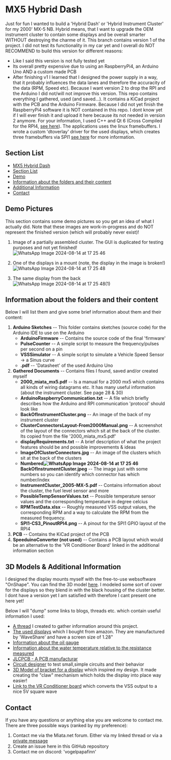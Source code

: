 
# MX5 Hybrid Dash

Just for fun I wanted to build a 'Hybrid Dash' or 'Hybrid Instrument Cluster' for my 2000' MX-5 NB. Hybrid means, that I want to upgrade the OEM instrument cluster to contain some displays and be overall smarter WITHOUT destroying the charme of it. 
This branch contains version 1 of the project. I did not test its functionality in my car yet and I overall do NOT RECOMMEND to build this version for different reasons:
- Like I said this version is not fully tested yet
- Its overall pretty expensive due to using an RaspberryPi4, an Arduino Uno AND a custom made PCB
- After finishing v1 I learned that I designed the power supply in a way, that it probably influences the data lanes and therefore the accuracity of the data (RPM, Speed etc). Because I want version 2 to drop the RPI and the Arduino I did not/will not improve this version. 
This repo contains everything I gathered, used (and saved...). It contains a KiCad project with the PCB and the Arduino Firmware. Because I did not yet finish the RaspberryPi4 software it is NOT contained in this repo. I dont know yet if I will ever finish it and upload it here because its not needed in version 2 anymore. For your information, I used C++ and Qt 6 (Cross Compiled for the RPI4, [see here](https://wiki.qt.io/Cross-Compile_Qt_6_for_Raspberry_Pi)). The applications uses the linux framebuffers. I wrote a custom 'dtoverlay' driver for the used displays, which creates three framebuffers via SPI1 [see here](https://github.com/VogelPapaFinn/gc9a01-overlay-spi1_cs3) for more information.
## Section List

- [MX5 Hybrid Dash](https://github.com/VogelPapaFinn/MX5-HybridDash/tree/v1?tab=readme-ov-file#mx5-hybrid-dash)
- [Section List](https://github.com/VogelPapaFinn/MX5-HybridDash/tree/v1?tab=readme-ov-file#mx5-hybrid-dash)
- [Demo](https://github.com/VogelPapaFinn/MX5-HybridDash/tree/v1?tab=readme-ov-file#section-list)
- [Information about the folders and their content](https://github.com/VogelPapaFinn/MX5-HybridDash/tree/v1?tab=readme-ov-file#section-list)
- [Additional Information](https://github.com/VogelPapaFinn/MX5-HybridDash/tree/v1?tab=readme-ov-file#3d-models--additional-information)
- [Contact](https://github.com/VogelPapaFinn/MX5-HybridDash/tree/v1?tab=readme-ov-file#contact)
## Demo Pictures

This section contains some demo pictures so you get an idea of what I actually did. Note that these images are work-in-progress and do NOT represent the finished version (which will probably never exist)!

1. Image of a partially assembled cluster. The GUI is duplicated for testing purposes and not yet finished!
![WhatsApp Image 2024-08-14 at 17 25 46](https://github.com/user-attachments/assets/457070f4-0e5a-4a35-8446-8fc6535c3956)

2. One of the displays in a mount (note, the display in the image is broken!)
![WhatsApp Image 2024-08-14 at 17 25 48](https://github.com/user-attachments/assets/1e8a5361-81c4-43ee-b5b7-3c6052f3ffd8)

3. The same display from the back
![WhatsApp Image 2024-08-14 at 17 25 48(1)](https://github.com/user-attachments/assets/ea8a5bd3-ca7e-4ec9-83f3-a75db4f2d5da)

## Information about the folders and their content

Below I will list them and give some brief information about them and their content:
1. **Arduino Sketches** -- This folder contains sketches (source code) for the Arduino IDE to use on the Arduino
    - **ArduinoFirmware** -- Contains the source code of the final 'firmware'
    - **PulseCounter** -- A simple script to measure the frequency/pulses per second on a pin
    - **VSSSimulator** -- A simple script to simulate a Vehicle Speed Sensor -> a Sinus curve
    - **.pdf** -- 'Datasheet' of the used Arduino Uno
2. **Gathered Documents** -- Contains files I found, saved and/or created myself
    - **2000_miata_mx5.pdf** -- Is a manual for a 2000 mx5 which contains all kinds of wiring datagrams etc. It has many useful information (about the instrument cluster. See page 28 & 30)
    - **ArduinoRaspberryCommunication.txt** -- A file which briefly describes how the Arduino and RPI communication 'protocol' should look like
    - **BackOfInstrumentCluster.png** -- An image of the back of my instrument cluster
    - **ClusterConnectorsLayout-From2000Manual.png** -- A screenshot of the layout of the connectors which sit at the back of the cluster. Its copied from the file '2000_miata_mx5.pdf'
    - **displayRequirements.txt** -- A brief description of what the project features should be and possible improvements & ideas
    - **ImageOfClusterConnectors.jpg** -- An image of the clusters which sit at the back of the clusters
    - **Numbered![WhatsApp Image 2024-08-14 at 17 25 46](https://github.com/user-attachments/assets/b69e40b6-015c-46ac-afa6-976fca4fbcc0)
BackOfInstrumentCluster.jpeg** -- The image just with some numbers so you can identify which connector has which number/index
    - **InstrumentCluster_2005-MX-5.pdf** -- Contains information about the cluster, the fuel level sensor and more
    - **PossibleTempSensorValues.txt** -- Possible temperature sensor values and the corresponding temperature in degree celcius
    - **RPMTestData.xlsx** -- Roughly measured VSS output values, the corresponding RPM and a way to calculate the RPM from the measured frequency.
    - **SPI1-CS3_PinoutRPI4.png** -- A pinout for the SPI1 GPIO layout of the RPI4
3. **PCB** -- Contains the KiCad project of the PCB
4. **SpeeduinoConverter (not used)** -- Contains a PCB layout which would be an alternative to the 'VR Conditioner Board' linked in the additional information section

## 3D Models & Additional Information

I designed the display mounts myself with the free-to-use websoftware "OnShape". You can find the 3D model [here](https://cad.onshape.com/documents/50b49191cc752dd48476ad6c/w/cd37246bc06e50997fb58f3e/e/8721c543b44dadc1db72a7b4?renderMode=0&uiState=66bccf20e3fceb7d01428e52). I modeled some sort of cover for the displays so they blend in with the black housing of the cluster better. I dont have a version yet I am satisfied with therefore I cant present one here yet!

Below I will "dump" some links to blogs, threads etc. which contain useful information I used:
- [A thread](https://forum.miata.net/vb/showthread.php?t=780170) I created to gather information around this project.
- [The used displays](https://www.waveshare.com/1.28inch-LCD-Module.htm) which I bought from amazon. They are manufactured by 'WaveShare' and have a screen size of 1.28"
- [Information about the oil gauge](https://www.waveshare.com/1.28inch-LCD-Module.htm)
- [Information about the water temperature relative to the resistance measured](https://www.miataturbo.net/megasquirt-18/water-temo-gauge-thermistor-values-74383/)
- [JLCPCB - A PCB manufacturar](https://jlcpcb.com/)
- [Circuit designer](http://falstad.com/circuit/circuitjs.html) to test small,simple circuits and their behavior
- [3D Model of bracket for a display](https://makerworld.com/en/models/437158#profileId-342358) which inspired my design. It made creating the "claw" mechanism which holds the display into place way easier!
- [Link to the VR Conditioner board](https://bossgarage.eu/en-eu/products/max9926-dual-vr-conditioner) which converts the VSS output to a nice 5V square wave


## Contact

If you have any questions or anything else you are welcome to contact me. There are three possible ways (ranked by my preference):
1. Contact me via the Miata.net forum. Either via my linked thread or via a [private message](https://forum.miata.net/vb/member.php?u=307577)
2. Create an issue here in this GitHub repository
3. Contact me on discord: 'vogelpapafinn'
